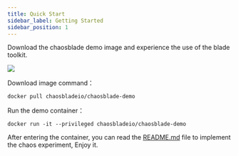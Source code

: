 ```yaml
---
title: Quick Start
sidebar_label: Getting Started
sidebar_position: 1
---
```


Download the chaosblade demo image and experience the use of the blade toolkit.

![](/img/doc-image/quick_start.gif)

Download image command：

```shell
docker pull chaosbladeio/chaosblade-demo
```

Run the demo container：

```shell
docker run -it --privileged chaosbladeio/chaosblade-demo
```

After entering the container, you can read the [README.md](https://github.com/chaosblade-io/chaosblade) file to implement the chaos experiment, Enjoy it.
